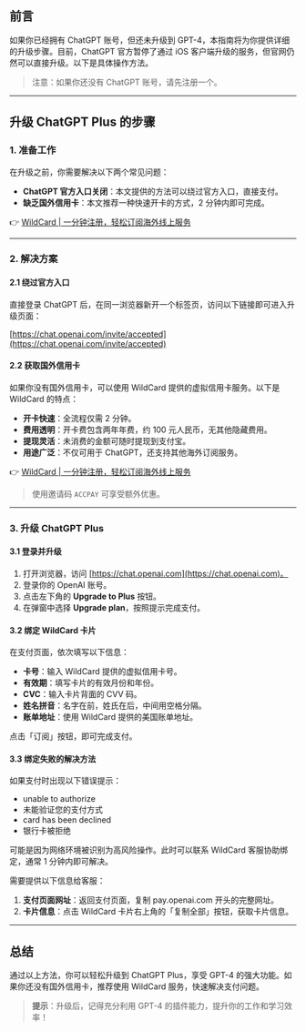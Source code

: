 ## 前言

如果你已经拥有 ChatGPT 账号，但还未升级到 GPT-4，本指南将为你提供详细的升级步骤。目前，ChatGPT 官方暂停了通过 iOS 客户端升级的服务，但官网仍然可以直接升级。以下是具体操作方法。

> 注意：如果你还没有 ChatGPT 账号，请先注册一个。

---

## 升级 ChatGPT Plus 的步骤

### 1. 准备工作

在升级之前，你需要解决以下两个常见问题：

- **ChatGPT 官方入口关闭**：本文提供的方法可以绕过官方入口，直接支付。
- **缺乏国外信用卡**：本文推荐一种快速开卡的方式，2 分钟内即可完成。

👉 [WildCard | 一分钟注册，轻松订阅海外线上服务](https://bit.ly/bewildcard)

---

### 2. 解决方案

#### 2.1 绕过官方入口

直接登录 ChatGPT 后，在同一浏览器新开一个标签页，访问以下链接即可进入升级页面：

[https://chat.openai.com/invite/accepted](https://chat.openai.com/invite/accepted)

#### 2.2 获取国外信用卡

如果你没有国外信用卡，可以使用 WildCard 提供的虚拟信用卡服务。以下是 WildCard 的特点：

- **开卡快速**：全流程仅需 2 分钟。
- **费用透明**：开卡费包含两年年费，约 100 元人民币，无其他隐藏费用。
- **提现灵活**：未消费的金额可随时提现到支付宝。
- **用途广泛**：不仅可用于 ChatGPT，还支持其他海外订阅服务。

👉 [WildCard | 一分钟注册，轻松订阅海外线上服务](https://bit.ly/bewildcard)

> 使用邀请码 `ACCPAY` 可享受额外优惠。

---

### 3. 升级 ChatGPT Plus

#### 3.1 登录并升级

1. 打开浏览器，访问 [https://chat.openai.com](https://chat.openai.com)。
2. 登录你的 OpenAI 账号。
3. 点击左下角的 **Upgrade to Plus** 按钮。
4. 在弹窗中选择 **Upgrade plan**，按照提示完成支付。

#### 3.2 绑定 WildCard 卡片

在支付页面，依次填写以下信息：

- **卡号**：输入 WildCard 提供的虚拟信用卡号。
- **有效期**：填写卡片的有效月份和年份。
- **CVC**：输入卡片背面的 CVV 码。
- **姓名拼音**：名字在前，姓氏在后，中间用空格分隔。
- **账单地址**：使用 WildCard 提供的美国账单地址。

点击「订阅」按钮，即可完成支付。

#### 3.3 绑定失败的解决方法

如果支付时出现以下错误提示：

- unable to authorize
- 未能验证您的支付方式
- card has been declined
- 银行卡被拒绝

可能是因为网络环境被识别为高风险操作。此时可以联系 WildCard 客服协助绑定，通常 1 分钟内即可解决。

需要提供以下信息给客服：

1. **支付页面网址**：返回支付页面，复制 pay.openai.com 开头的完整网址。
2. **卡片信息**：点击 WildCard 卡片右上角的「复制全部」按钮，获取卡片信息。

---

## 总结

通过以上方法，你可以轻松升级到 ChatGPT Plus，享受 GPT-4 的强大功能。如果你还没有国外信用卡，推荐使用 WildCard 服务，快速解决支付问题。

> **提示**：升级后，记得充分利用 GPT-4 的插件能力，提升你的工作和学习效率！